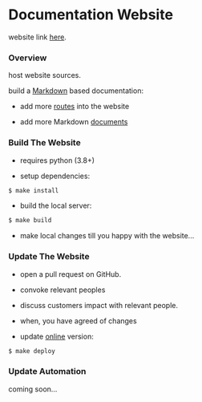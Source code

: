 # Documentation Website

website link [here](https://tesselite.github.io/readthedocs/).


### Overview

host website sources.


build a [Markdown](https://www.mkdocs.org/) based documentation:

- add more [routes](mkdocs.yml) into the website


- add more Markdown [documents](docs/)


### Build The Website

- requires python (3.8+)


- setup dependencies:

````bash
$ make install
````

- build the local server:

````bash
$ make build
````

- make local changes till you happy with the website...



### Update The Website

- open a pull request on GitHub.

- convoke relevant peoples

- discuss customers impact with relevant people.

- when, you have agreed of changes

- update [online](https://tesselite.github.io/readthedocs/) version:

````bash
$ make deploy
````


### Update Automation

coming soon...
